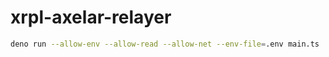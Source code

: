 # xrpl-axelar-relayer

```bash
deno run --allow-env --allow-read --allow-net --env-file=.env main.ts
```
